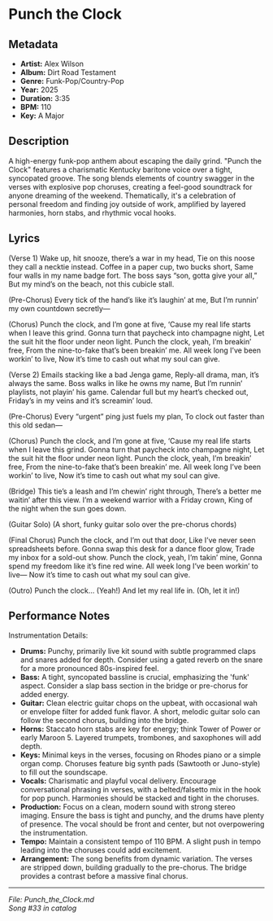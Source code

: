 # Punch the Clock

## Metadata
- **Artist:** Alex Wilson
- **Album:** Dirt Road Testament
- **Genre:** Funk-Pop/Country-Pop
- **Year:** 2025
- **Duration:** 3:35
- **BPM:** 110
- **Key:** A Major

## Description
A high-energy funk-pop anthem about escaping the daily grind. "Punch the Clock" features a charismatic Kentucky baritone voice over a tight, syncopated groove. The song blends elements of country swagger in the verses with explosive pop choruses, creating a feel-good soundtrack for anyone dreaming of the weekend. Thematically, it's a celebration of personal freedom and finding joy outside of work, amplified by layered harmonies, horn stabs, and rhythmic vocal hooks.

## Lyrics

(Verse 1)
Wake up, hit snooze, there’s a war in my head,
Tie on this noose they call a necktie instead.
Coffee in a paper cup, two bucks short,
Same four walls in my name badge fort.
The boss says “son, gotta give your all,”
But my mind’s on the beach, not this cubicle stall.

(Pre-Chorus)
Every tick of the hand’s like it’s laughin’ at me,
But I’m runnin’ my own countdown secretly—

(Chorus)
Punch the clock, and I’m gone at five,
‘Cause my real life starts when I leave this grind.
Gonna turn that paycheck into champagne night,
Let the suit hit the floor under neon light.
Punch the clock, yeah, I’m breakin’ free,
From the nine-to-fake that’s been breakin’ me.
All week long I’ve been workin’ to live,
Now it’s time to cash out what my soul can give.

(Verse 2)
Emails stacking like a bad Jenga game,
Reply-all drama, man, it’s always the same.
Boss walks in like he owns my name,
But I’m runnin’ playlists, not playin’ his game.
Calendar full but my heart’s checked out,
Friday’s in my veins and it’s screamin’ loud.

(Pre-Chorus)
Every “urgent” ping just fuels my plan,
To clock out faster than this old sedan—

(Chorus)
Punch the clock, and I’m gone at five,
‘Cause my real life starts when I leave this grind.
Gonna turn that paycheck into champagne night,
Let the suit hit the floor under neon light.
Punch the clock, yeah, I’m breakin’ free,
From the nine-to-fake that’s been breakin’ me.
All week long I’ve been workin’ to live,
Now it’s time to cash out what my soul can give.

(Bridge)
This tie’s a leash and I’m chewin’ right through,
There’s a better me waitin’ after this view.
I’m a weekend warrior with a Friday crown,
King of the night when the sun goes down.

(Guitar Solo)
(A short, funky guitar solo over the pre-chorus chords)

(Final Chorus)
Punch the clock, and I’m out that door,
Like I’ve never seen spreadsheets before.
Gonna swap this desk for a dance floor glow,
Trade my inbox for a sold-out show.
Punch the clock, yeah, I’m takin’ mine,
Gonna spend my freedom like it’s fine red wine.
All week long I’ve been workin’ to live—
Now it’s time to cash out what my soul can give.

(Outro)
Punch the clock…
(Yeah!)
And let my real life in.
(Oh, let it in!)

## Performance Notes

Instrumentation Details:
*   **Drums:** Punchy, primarily live kit sound with subtle programmed claps and snares added for depth. Consider using a gated reverb on the snare for a more pronounced 80s-inspired feel.
*   **Bass:** A tight, syncopated bassline is crucial, emphasizing the 'funk' aspect. Consider a slap bass section in the bridge or pre-chorus for added energy.
*   **Guitar:** Clean electric guitar chops on the upbeat, with occasional wah or envelope filter for added funk flavor. A short, melodic guitar solo can follow the second chorus, building into the bridge.
*   **Horns:** Staccato horn stabs are key for energy; think Tower of Power or early Maroon 5. Layered trumpets, trombones, and saxophones will add depth.
*   **Keys:** Minimal keys in the verses, focusing on Rhodes piano or a simple organ comp. Choruses feature big synth pads (Sawtooth or Juno-style) to fill out the soundscape.
*   **Vocals:** Charismatic and playful vocal delivery. Encourage conversational phrasing in verses, with a belted/falsetto mix in the hook for pop punch. Harmonies should be stacked and tight in the choruses.
*   **Production:** Focus on a clean, modern sound with strong stereo imaging. Ensure the bass is tight and punchy, and the drums have plenty of presence. The vocal should be front and center, but not overpowering the instrumentation.
*   **Tempo:** Maintain a consistent tempo of 110 BPM. A slight push in tempo leading into the choruses could add excitement.
*   **Arrangement:** The song benefits from dynamic variation. The verses are stripped down, building gradually to the pre-chorus. The bridge provides a contrast before a massive final chorus.


---
*File: Punch_the_Clock.md*  
*Song #33 in catalog*
